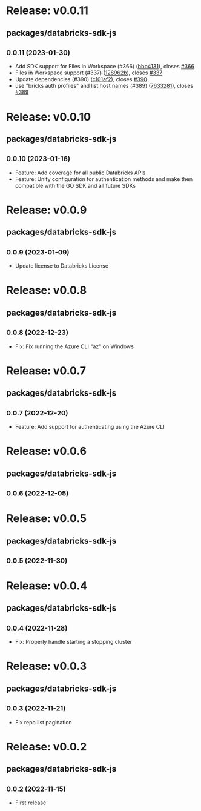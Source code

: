 # Release: v0.0.11

## packages/databricks-sdk-js

## <small>0.0.11 (2023-01-30)</small>

-   Add SDK support for Files in Workspace (#366) ([bbb4131](https://github.com/databricks/databricks-vscode/commit/bbb4131)), closes [#366](https://github.com/databricks/databricks-vscode/issues/366)
-   Files in Workspace support (#337) ([128962b](https://github.com/databricks/databricks-vscode/commit/128962b)), closes [#337](https://github.com/databricks/databricks-vscode/issues/337)
-   Update dependencies (#390) ([c101af2](https://github.com/databricks/databricks-vscode/commit/c101af2)), closes [#390](https://github.com/databricks/databricks-vscode/issues/390)
-   use "bricks auth profiles" and list host names (#389) ([7633281](https://github.com/databricks/databricks-vscode/commit/7633281)), closes [#389](https://github.com/databricks/databricks-vscode/issues/389)

# Release: v0.0.10

## packages/databricks-sdk-js

## <small>0.0.10 (2023-01-16)</small>

-   Feature: Add coverage for all public Databricks APIs
-   Feature: Unify configuration for authentication methods and make then compatible with the GO SDK and all future SDKs

# Release: v0.0.9

## packages/databricks-sdk-js

## <small>0.0.9 (2023-01-09)</small>

-   Update license to Databricks License

# Release: v0.0.8

## packages/databricks-sdk-js

## <small>0.0.8 (2022-12-23)</small>

-   Fix: Fix running the Azure CLI "az" on Windows

# Release: v0.0.7

## packages/databricks-sdk-js

## <small>0.0.7 (2022-12-20)</small>

-   Feature: Add support for authenticating using the Azure CLI

# Release: v0.0.6

## packages/databricks-sdk-js

## <small>0.0.6 (2022-12-05)</small>

# Release: v0.0.5

## packages/databricks-sdk-js

## <small>0.0.5 (2022-11-30)</small>

# Release: v0.0.4

## packages/databricks-sdk-js

## <small>0.0.4 (2022-11-28)</small>

-   Fix: Properly handle starting a stopping cluster

# Release: v0.0.3

## packages/databricks-sdk-js

## <small>0.0.3 (2022-11-21)</small>

-   Fix repo list pagination

# Release: v0.0.2

## packages/databricks-sdk-js

## <small>0.0.2 (2022-11-15)</small>

-   First release
